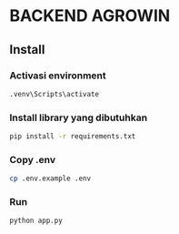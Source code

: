 # BACKEND AGROWIN

## Install

### Activasi  environment
```bash
.venv\Scripts\activate
```

### Install library yang dibutuhkan
```bash
pip install -r requirements.txt
```

### Copy .env
```bash
cp .env.example .env
```

### Run
```bash
python app.py
```